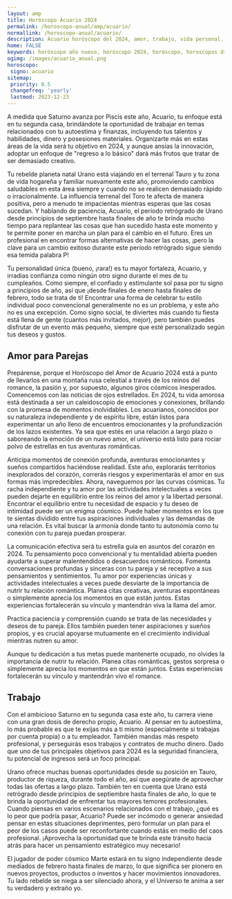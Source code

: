 ```yaml
---
layout: amp
title: Horóscopo Acuario 2024 
permalink: /horoscopo-anual/amp/acuario/
normallink: /horoscopo-anual/acuario/
description: Acuario horóscopo del 2024, amor, trabajo, vida personal. Todas las predicciones para Acuario 2024 gratis. Disfruta este año nuevo.
home: FALSE
keywords: horóscopo año nuevo, horóscopo 2024, horóscopo, horoscopos diarios gratis del dia de hoy, horóscopo diario gratis,horóscopo ano nuevo 2024, horóscopo esperanza gracia, horoscopo Acuario 2024, horoscop, horóscopos gratis, horoscopo Acuario, horoscopo Acuario 2024 gratis, Tarot, Astrologia, Zodíaco, Acuario, horoscopo gratis,tarot en femenino,videncia gratuita,horoscopos gratuitos,horóscopos, astrologia,videncia gratis
ogimg: /images/acuario_anual.png
horoscopo:
 signo: acuario
sitemap:
 priority: 0.5
 changefreq: 'yearly'
 lastmod: 2023-12-23
---
```





A medida que Saturno avanza por Piscis este año, Acuario, tu enfoque está en tu segunda casa, brindándote la oportunidad de trabajar en temas relacionados con tu autoestima y finanzas, incluyendo tus talentos y habilidades, dinero y posesiones materiales. Organizarte más en estas áreas de la vida será tu objetivo en 2024, y aunque ansías la innovación, adoptar un enfoque de "regreso a lo básico" dará más frutos que tratar de ser demasiado creativo.

Tu rebelde planeta natal Urano está viajando en el terrenal Tauro y tu zona de vida hogareña y familiar nuevamente este año, promoviendo cambios saludables en esta área siempre y cuando no se realicen demasiado rápido o irracionalmente. La influencia terrenal del Toro te afecta de manera positiva, pero a menudo te impacientas mientras esperas que las cosas sucedan. Y hablando de paciencia, Acuario, el período retrógrado de Urano desde principios de septiembre hasta finales de año te brinda mucho tiempo para replantear las cosas que han sucedido hasta este momento y te permite poner en marcha un plan para el cambio en el futuro. Eres un profesional en encontrar formas alternativas de hacer las cosas, ¡pero la clave para un cambio exitoso durante este período retrógrado sigue siendo esa temida palabra P!

Tu personalidad única (bueno, ¡rara!) es tu mayor fortaleza, Acuario, y irradias confianza como ningún otro signo durante el mes de tu cumpleaños. Como siempre, el confiado y estimulante sol pasa por tu signo a principios de año, así que ¡desde finales de enero hasta finales de febrero, todo se trata de ti! Encontrar una forma de celebrar tu estilo individual poco convencional generalmente no es un problema, y este año no es una excepción. Como signo social, te diviertes más cuando tu fiesta está llena de gente (cuantos más invitados, mejor), pero también puedes disfrutar de un evento más pequeño, siempre que esté personalizado según tus deseos y gustos.

## Amor para Parejas

Prepárense, porque el Horóscopo del Amor de Acuario 2024 está a punto de llevarlos en una montaña rusa celestial a través de los reinos del romance, la pasión y, por supuesto, algunos giros cósmicos inesperados. Comencemos con las noticias de ojos estrellados. En 2024, tu vida amorosa está destinada a ser un caleidoscopio de emociones y conexiones, brillando con la promesa de momentos inolvidables. Los acuarianos, conocidos por su naturaleza independiente y de espíritu libre, están listos para experimentar un año lleno de encuentros emocionantes y la profundización de los lazos existentes. Ya sea que estés en una relación a largo plazo o saboreando la emoción de un nuevo amor, el universo está listo para rociar polvo de estrellas en tus aventuras románticas.

Anticipa momentos de conexión profunda, aventuras emocionantes y sueños compartidos haciéndose realidad. Este año, explorarás territorios inexplorados del corazón, correrás riesgos y experimentarás el amor en sus formas más impredecibles. Ahora, naveguemos por las curvas cósmicas. Tu racha independiente y tu amor por las actividades intelectuales a veces pueden dejarte en equilibrio entre los reinos del amor y la libertad personal. Encontrar el equilibrio entre tu necesidad de espacio y tu deseo de intimidad puede ser un enigma cósmico. Puede haber momentos en los que te sientas dividido entre tus aspiraciones individuales y las demandas de una relación. Es vital buscar la armonía donde tanto tu autonomía como tu conexión con tu pareja puedan prosperar.

La comunicación efectiva será tu estrella guía en asuntos del corazón en 2024. Tu pensamiento poco convencional y tu mentalidad abierta pueden ayudarte a superar malentendidos o desacuerdos románticos. Fomenta conversaciones profundas y sinceras con tu pareja y sé receptivo a sus pensamientos y sentimientos. Tu amor por experiencias únicas y actividades intelectuales a veces puede desviarte de la importancia de nutrir tu relación romántica. Planea citas creativas, aventuras espontáneas o simplemente aprecia los momentos en que están juntos. Estas experiencias fortalecerán su vínculo y mantendrán viva la llama del amor.

Practica paciencia y comprensión cuando se trata de las necesidades y deseos de tu pareja. Ellos también pueden tener aspiraciones y sueños propios, y es crucial apoyarse mutuamente en el crecimiento individual mientras nutren su amor.

Aunque tu dedicación a tus metas puede mantenerte ocupado, no olvides la importancia de nutrir tu relación. Planea citas románticas, gestos sorpresa o simplemente aprecia los momentos en que están juntos. Estas experiencias fortalecerán su vínculo y mantendrán vivo el romance.

## Trabajo

Con el ambicioso Saturno en tu segunda casa este año, tu carrera viene con una gran dosis de derecho propio, Acuario. Al pensar en tu autoestima, lo más probable es que te exijas más a ti mismo (especialmente si trabajas por cuenta propia) o a tu empleador. También mandas más respeto profesional, y perseguirás esos trabajos y contratos de mucho dinero. Dado que uno de tus principales objetivos para 2024 es la seguridad financiera, tu potencial de ingresos será un foco principal.

Urano ofrece muchas buenas oportunidades desde su posición en Tauro, productor de riqueza, durante todo el año, así que asegúrate de aprovechar todas las ofertas a largo plazo. También ten en cuenta que Urano está retrógrado desde principios de septiembre hasta finales de año, lo que te brinda la oportunidad de enfrentar tus mayores temores profesionales. Cuando piensas en varios escenarios relacionados con el trabajo, ¿qué es lo peor que podría pasar, Acuario? Puede ser incómodo o generar ansiedad pensar en estas situaciones deprimentes, pero formular un plan para el peor de los casos puede ser reconfortante cuando estás en medio del caos profesional. ¡Aprovecha la oportunidad que te brinda este tránsito hacia atrás para hacer un pensamiento estratégico muy necesario!

El jugador de poder cósmico Marte estará en tu signo independiente desde mediados de febrero hasta finales de marzo, lo que significa ser pionero en nuevos proyectos, productos o inventos y hacer movimientos innovadores. Tu lado rebelde se niega a ser silenciado ahora, y el Universo te anima a ser tu verdadero y extraño yo.